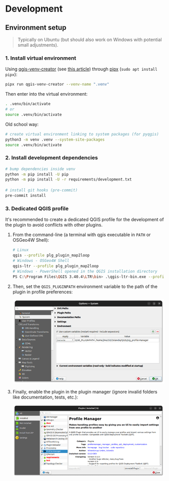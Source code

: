 # Development

## Environment setup

> Typically on Ubuntu (but should also work on Windows with potential small adjustments).

### 1. Install virtual environment

Using [qgis-venv-creator](https://github.com/GispoCoding/qgis-venv-creator) (see [this article](https://blog.geotribu.net/2024/11/25/creating-a-python-virtual-environment-for-pyqgis-development-with-vs-code-on-windows/#with-the-qgis-venv-creator-utility)) through [pipx](https://pipx.pypa.io) (`sudo apt install pipx`):

```sh
pipx run qgis-venv-creator --venv-name ".venv"
```

Then enter into the virtual environment:

```sh
. .venv/bin/activate
# or
source .venv/bin/activate
```

Old school way:

```bash
# create virtual environment linking to system packages (for pyqgis)
python3 -m venv .venv --system-site-packages
source .venv/bin/activate
```

### 2. Install development dependencies

```sh
# bump dependencies inside venv
python -m pip install -U pip
python -m pip install -U -r requirements/development.txt

# install git hooks (pre-commit)
pre-commit install
```

### 3. Dedicated QGIS profile

It's recommended to create a dedicated QGIS profile for the development of the plugin to avoid conflicts with other plugins.

1. From the command-line (a terminal with qgis executable in `PATH` or OSGeo4W Shell):

    ```sh
    # Linux
    qgis --profile plg_plugin_map2loop
    # Windows - OSGeo4W Shell
    qgis-ltr --profile plg_plugin_map2loop
    # Windows - PowerShell opened in the QGIS installation directory
    PS C:\Program Files\QGIS 3.40.4\LTR\bin> .\qgis-ltr-bin.exe --profile plg_plugin_map2loop
    ```

1. Then, set the `QGIS_PLUGINPATH` environment variable to the path of the plugin in profile preferences:

    ![QGIS - Add QGIS_PLUGINPATH environment variable in profile settings](../static/dev_qgis_set_pluginpath_envvar.png)

1. Finally, enable the plugin in the plugin manager (ignore invalid folders like documentation, tests, etc.):

    ![QGIS - Enable the plugin in the plugin manager](../static/dev_qgis_enable_plugin.png)
